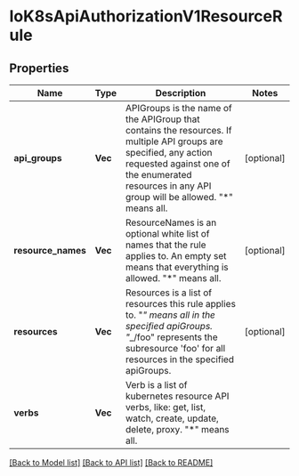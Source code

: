 # IoK8sApiAuthorizationV1ResourceRule

## Properties
Name | Type | Description | Notes
------------ | ------------- | ------------- | -------------
**api_groups** | **Vec<String>** | APIGroups is the name of the APIGroup that contains the resources.  If multiple API groups are specified, any action requested against one of the enumerated resources in any API group will be allowed.  \"*\" means all. | [optional] 
**resource_names** | **Vec<String>** | ResourceNames is an optional white list of names that the rule applies to.  An empty set means that everything is allowed.  \"*\" means all. | [optional] 
**resources** | **Vec<String>** | Resources is a list of resources this rule applies to.  \"*\" means all in the specified apiGroups.  \"*_/foo\" represents the subresource 'foo' for all resources in the specified apiGroups. | [optional] 
**verbs** | **Vec<String>** | Verb is a list of kubernetes resource API verbs, like: get, list, watch, create, update, delete, proxy.  \"*\" means all. | 

[[Back to Model list]](../README.md#documentation-for-models) [[Back to API list]](../README.md#documentation-for-api-endpoints) [[Back to README]](../README.md)


